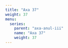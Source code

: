 ```yaml
---
title: "Axa 37"
weight: 37
menu:
  series:
    parent: "axa-anul-iii"
    name: "Axa 37"
    weight: 37
---
```

